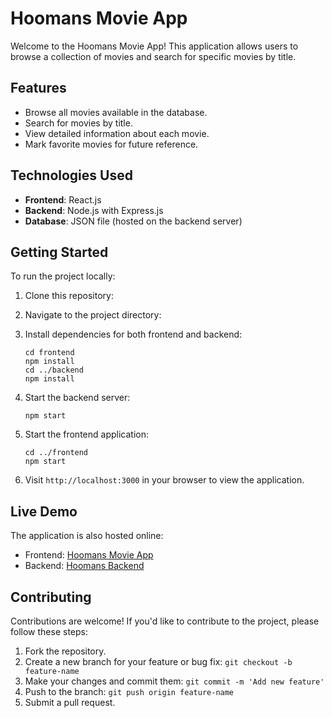 
# Hoomans Movie App

Welcome to the Hoomans Movie App! This application allows users to browse a collection of movies and search for specific movies by title.

## Features

- Browse all movies available in the database.
- Search for movies by title.
- View detailed information about each movie.
- Mark favorite movies for future reference.

## Technologies Used

- **Frontend**: React.js
- **Backend**: Node.js with Express.js
- **Database**: JSON file (hosted on the backend server)

## Getting Started

To run the project locally:

1. Clone this repository:

2. Navigate to the project directory:


3. Install dependencies for both frontend and backend:

   ```
   cd frontend
   npm install
   cd ../backend
   npm install
   ```

4. Start the backend server:

   ```
   npm start
   ```

5. Start the frontend application:

   ```
   cd ../frontend
   npm start
   ```

6. Visit `http://localhost:3000` in your browser to view the application.

## Live Demo

The application is also hosted online:

- Frontend: [Hoomans Movie App](https://hoomansfrontend.netlify.app/)
- Backend: [Hoomans Backend](https://hoomansbackend.onrender.com/api/movies)

## Contributing

Contributions are welcome! If you'd like to contribute to the project, please follow these steps:

1. Fork the repository.
2. Create a new branch for your feature or bug fix: `git checkout -b feature-name`
3. Make your changes and commit them: `git commit -m 'Add new feature'`
4. Push to the branch: `git push origin feature-name`
5. Submit a pull request.


